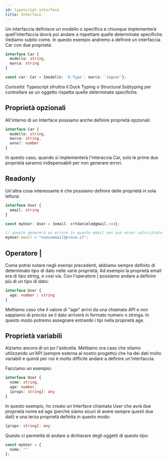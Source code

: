```yaml
---
id: typescript-interface
title: Interface
---
```


Un interfaccia definisce un modello o specifica e chiunque implementerà quell'interfaccia dovrà poi andare a rispettare quelle determinate specifiche. Vediamo subito come.
In questo esempio andremo a definire un interfaccia Car con due proprietà:

```ts
interface Car {
  modello: string,
  marca: string
}

const car: Car = {modello: 'E-Type', marca: 'Jaguar'};
```

<em>Curiosità:</em> Typescript sfruttra il Duck Typing o Structural Subtyping per controllare se un oggetto rispetta quelle determinate specifiche.

## Proprietà opzionali

All'interno di un Interface possiamo anche definire proprietà opzionali:

```ts
interface Car {
  modello: string,
  marca: string,
  anno?: number
}
```

In questo caso, quando si implementerà l'interaccia Car, solo le prime due proprietà saranno indispensabili per non generare errori.

## Readonly

Un'altra cosa interessante è che possiamo definire delle proprietà in sola lettura:

```ts
interface User {
  email: string
}

const myUser: User = {email: crtdaniele@gmail.com};

// questo genererà un errore in quanto email non può esser valorizzata solo quando l'oggetto viene creato
myUser.email = "nuovaemail@prova.it";
```

## Operatore |

Come potrai notare negli esempi precedenti, abbiamo sempre definito di determinato tipo di dato nelle varie proprietà.
Ad esempio la proprietà email era di tipo string, e così via.
Con l'operatore | possiamo andare a definire più di un tipo di dato:

```ts
interface User {
  age: number | string
}
```

Mettiamo caso che il valore di "age" arrivi da una chiamata API e non sappiamo di preciso se il dato arriverà in formato numero o stringa.
In questo modo potremo assegnare entrambi i tipi nella proprietà age.

## Proprietà variabili

Alziamo ancora di un po l'asticella.
Mettiamo ora caso che stiamo utilizzando un'API (sempre esterna al nostro progetto) che ha dei dati molto variabili e quindi per noi è molto difficile andare a definire un'interfaccia.

Facciamo un esempio:

```ts
interface User {
  nome: string,
  age: number,
  [props: string]: any
}
```

In questo esempio, ho creato un Interface chiamata User che avrà due proprietà nome ed age (perché siamo sicuri di avere sempre questi due dati) e una terza proprietà definita in questo modo:

```ts
[props: string]: any
```

Questo ci permettà di andare a dichiarare degli oggetti di questo tipo:

```ts
const myUser = {
  nome: ""
};
```
